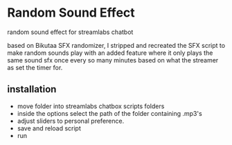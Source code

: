 # Random Sound Effect

 random sound effect for streamlabs chatbot

based on Bikutaa SFX randomizer, I stripped and recreated the SFX script to make random sounds play with an added feature where it only plays the same sound sfx once every so many minutes based on what the streamer as set the timer for.

## installation

* move folder into streamlabs chatbox scripts folders
* inside the options select the path of the folder containing .mp3's
* adjust sliders to personal preference.
* save and reload script
* run
